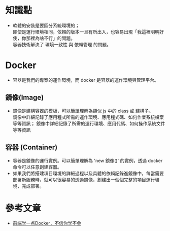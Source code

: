 # 知識點
- 軟體的安裝是要區分系統環境的；  
  即使是運行環境相同，依賴的版本一旦有所出入，也容易出現「我這裡明明好使，你那裡為啥不行」的問題。  
  容器技術解決了 環境一致性 與 依賴管理 的問題。

# Docker
- 容器是我們的專案的運作環境，而 docker 是容器的運作環境與管理平台。

## 鏡像(Image)  
- 鏡像是建構容器的模板，可以簡單理解為類似 js 中的 class 或 建構子。  
  鏡像中詳細記錄了應用程式所需的運作環境、應用程式碼、如何作業系統檔案等等資訊；
  鏡像中詳細記錄了所需的運行環境、應用代碼、如何操作系統文件等等資訊

## 容器 (Container)
- 容器是鏡像的運行實例。可以簡單理解為 'new 鏡像()' 的實例，透過 docker 命令可以任意創建容器。
- 如果我們將搭建項目環境的詳細過程以及具體的依賴記錄進鏡像中，每當需要部署新服務時，就可以很容易的透過鏡像，創建出一個個完整的項目運行環境，完成部署。



# 參考文章
- [前端学一点Docker，不信你学不会](https://juejin.cn/post/7304538094782808105)
  